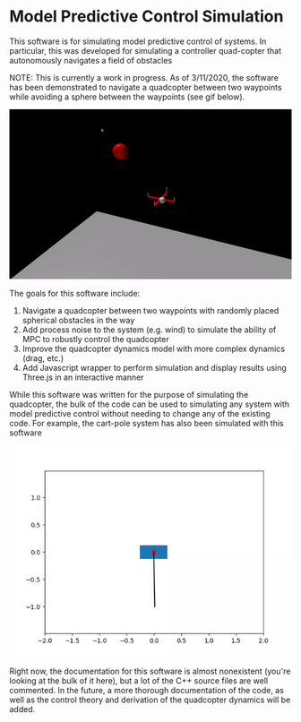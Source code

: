 # Model Predictive Control Simulation

This software is for simulating model predictive control of systems. In particular, this was developed for simulating a controller quad-copter that autonomously navigates a field of obstacles

NOTE: This is currently a work in progress. As of 3/11/2020, the software has been demonstrated to navigate a quadcopter between two waypoints while avoiding a sphere between the waypoints (see gif below).

![](quadcopter/quadcopter-obstacle-1.gif)

The goals for this software include:

1. Navigate a quadcopter between two waypoints with randomly placed spherical obstacles in the way
2. Add process noise to the system (e.g. wind) to simulate the ability of MPC to robustly control the quadcopter
3. Improve the quadcopter dynamics model with more complex dynamics (drag, etc.)
4. Add Javascript wrapper to perform simulation and display results using Three.js in an interactive manner

While this software was written for the purpose of simulating the quadcopter, the bulk of the code can be used to simulating any system with model predictive control without needing to change any of the existing code. For example, the cart-pole system has also been simulated with this software

![](cart_pole/cart-pole.gif)

Right now, the documentation for this software is almost nonexistent (you're looking at the bulk of it here), but a lot of the C++ source files are well commented. In the future, a more thorough documentation of the code, as well as the control theory and derivation of the quadcopter dynamics will be added.
